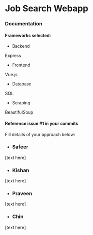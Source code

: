 # Job Search Webapp

### Documentation 
#### Frameworks selected:
- Backend

Express
- Frontend

Vue.js
- Database

SQL
- Scraping

BeautifulSoup
#### Reference issue #1 in your commits
Fill details of your approach below:

- ### Safeer
[text here]
- ### Kishan
[text here]
- ### Praveen
[text here]
- ### Chin
[text here]
